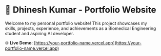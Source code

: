 # 💼 Dhinesh Kumar - Portfolio Website

Welcome to my personal portfolio website! This project showcases my skills, projects, experience, and achievements as a Biomedical Engineering student and aspiring AI developer.

🌐 **Live Demo**: [https://your-portfolio-name.vercel.app](https://your-portfolio-name.vercel.app)



